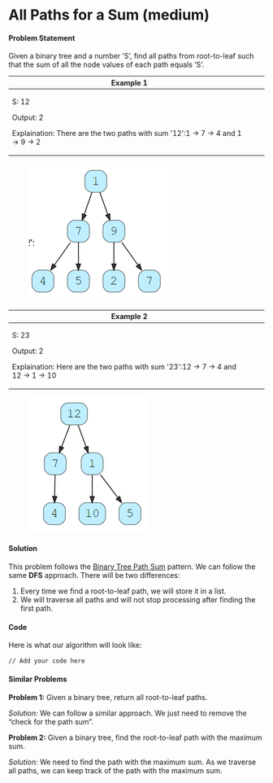# All Paths for a Sum (medium)

#### Problem Statement  <a href="#problem-statement" id="problem-statement"></a>

Given a binary tree and a number ‘S’, find all paths from root-to-leaf such that the sum of all the node values of each path equals ‘S’.

<table><thead><tr><th>Example 1</th><th data-hidden></th><th data-hidden></th></tr></thead><tbody><tr><td><p>S: 12</p><p>Output: 2</p><p>Explaination: There are the two paths with sum '12':1 -> 7 -> 4 and 1 -> 9 -> 2</p></td><td></td><td></td></tr></tbody></table>

<figure><img src="../../.gitbook/assets/image (9).png" alt=""><figcaption></figcaption></figure>

<table><thead><tr><th>Example 2</th><th data-hidden></th><th data-hidden></th></tr></thead><tbody><tr><td><p>S: 23</p><p>Output: 2</p><p>Explaination: Here are the two paths with sum '23':12 -> 7 -> 4 and 12 -> 1 -> 10</p></td><td></td><td></td></tr></tbody></table>

<figure><img src="../../.gitbook/assets/image (4).png" alt=""><figcaption></figcaption></figure>

#### Solution  <a href="#solution" id="solution"></a>

This problem follows the [Binary Tree Path Sum](https://www.educative.io/collection/page/5668639101419520/5671464854355968/5642684278505472/) pattern. We can follow the same **DFS** approach. There will be two differences:

1. Every time we find a root-to-leaf path, we will store it in a list.
2. We will traverse all paths and will not stop processing after finding the first path.

#### Code <a href="#code" id="code"></a>

Here is what our algorithm will look like:

```
// Add your code here
```

#### Similar Problems <a href="#similar-problems" id="similar-problems"></a>

**Problem 1:** Given a binary tree, return all root-to-leaf paths.

_Solution:_ We can follow a similar approach. We just need to remove the “check for the path sum”.

**Problem 2:** Given a binary tree, find the root-to-leaf path with the maximum sum.

_Solution:_ We need to find the path with the maximum sum. As we traverse all paths, we can keep track of the path with the maximum sum.
